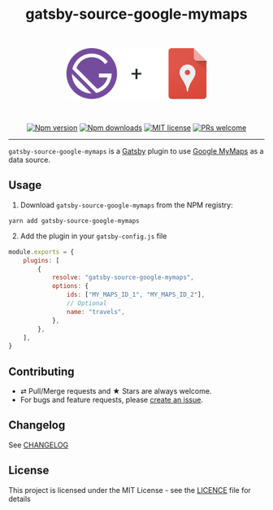 <div align="center">
  <h1>gatsby-source-google-mymaps</h1>
  <br/>
  <p>
    <img src="./logo.png" alt="gatsby-source-google-mymaps" height="100px">
  </p>
  <br/>

[![Npm version][badge-npm]][npm]
[![Npm downloads][badge-npm-dl]][npm]
[![MIT license][badge-licence]](./LICENCE.md)
[![PRs welcome][badge-prs-welcome]](#contributing)

</div>

---

`gatsby-source-google-mymaps` is a [Gatsby](https://www.gatsbyjs.org/) plugin to use [Google MyMaps](https://www.google.com/maps/d) as a data source.

## Usage

1. Download `gatsby-source-google-mymaps` from the NPM registry:

```shell
yarn add gatsby-source-google-mymaps
```

2. Add the plugin in your `gatsby-config.js` file

```js
module.exports = {
    plugins: [
        {
            resolve: "gatsby-source-google-mymaps",
            options: {
                ids: ["MY_MAPS_ID_1", "MY_MAPS_ID_2"],
                // Optional
                name: "travels",
            },
        },
    ],
}
```

## Contributing

-   ⇄ Pull/Merge requests and ★ Stars are always welcome.
-   For bugs and feature requests, please [create an issue][github-issue].

## Changelog

See [CHANGELOG](./CHANGELOG.md)

## License

This project is licensed under the MIT License - see the
[LICENCE](./LICENCE.md) file for details

[badge-npm]: https://img.shields.io/npm/v/gatsby-source-google-mymaps.svg?style=flat-square
[badge-npm-dl]: https://img.shields.io/npm/dt/gatsby-source-google-mymaps.svg?style=flat-square
[badge-licence]: https://img.shields.io/badge/license-MIT-blue.svg?style=flat-square
[badge-prs-welcome]: https://img.shields.io/badge/PRs-welcome-brightgreen.svg?style=flat-square
[npm-badge]: https://img.shields.io/npm/v/gatsby-source-google-mymaps.svg?style=flat-square
[npm]: https://www.npmjs.org/package/gatsby-source-google-mymaps
[github-issue]: https://github.com/cedricdelpoux/gatsby-source-google-mymaps/issues/new
